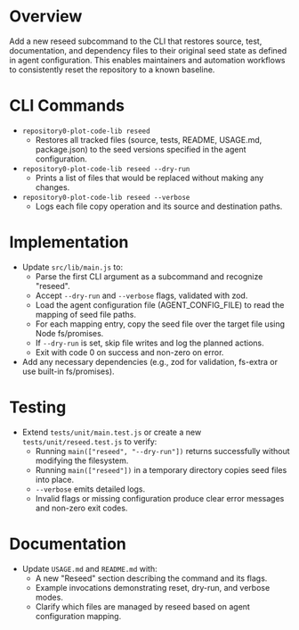 # Overview

Add a new reseed subcommand to the CLI that restores source, test, documentation, and dependency files to their original seed state as defined in agent configuration. This enables maintainers and automation workflows to consistently reset the repository to a known baseline.

# CLI Commands

- `repository0-plot-code-lib reseed`
  - Restores all tracked files (source, tests, README, USAGE.md, package.json) to the seed versions specified in the agent configuration.
- `repository0-plot-code-lib reseed --dry-run`
  - Prints a list of files that would be replaced without making any changes.
- `repository0-plot-code-lib reseed --verbose`
  - Logs each file copy operation and its source and destination paths.

# Implementation

- Update `src/lib/main.js` to:
  - Parse the first CLI argument as a subcommand and recognize "reseed".
  - Accept `--dry-run` and `--verbose` flags, validated with zod.
  - Load the agent configuration file (AGENT_CONFIG_FILE) to read the mapping of seed file paths.
  - For each mapping entry, copy the seed file over the target file using Node fs/promises.
  - If `--dry-run` is set, skip file writes and log the planned actions.
  - Exit with code 0 on success and non-zero on error.
- Add any necessary dependencies (e.g., zod for validation, fs-extra or use built-in fs/promises).

# Testing

- Extend `tests/unit/main.test.js` or create a new `tests/unit/reseed.test.js` to verify:
  - Running `main(["reseed", "--dry-run"])` returns successfully without modifying the filesystem.
  - Running `main(["reseed"])` in a temporary directory copies seed files into place.
  - `--verbose` emits detailed logs.
  - Invalid flags or missing configuration produce clear error messages and non-zero exit codes.

# Documentation

- Update `USAGE.md` and `README.md` with:
  - A new "Reseed" section describing the command and its flags.
  - Example invocations demonstrating reset, dry-run, and verbose modes.
  - Clarify which files are managed by reseed based on agent configuration mapping.